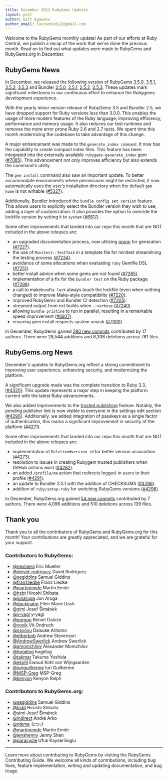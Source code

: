```yaml
---
title: December 2023 RubyGems Updates
layout: post
author: Gift Egwuenu
author_email: laurandidi21@gmail.com
---
```


Welcome to the RubyGems monthly update! As part of our efforts at Ruby Central, we publish a recap of the work that we’ve done the previous month. Read on to find out what updates were made to RubyGems and RubyGems.org in December.

## RubyGems News

In December, we released the following version of RubyGems [3.5.0](https://github.com/rubygems/rubygems/blob/master/CHANGELOG.md#350--2023-12-15), [3.5.1](https://github.com/rubygems/rubygems/blob/master/CHANGELOG.md#351--2023-12-15), [3.5.2](https://github.com/rubygems/rubygems/blob/master/CHANGELOG.md#352--2023-12-21), [3.5.3](https://github.com/rubygems/rubygems/blob/master/CHANGELOG.md#353--2023-12-22) and Bundler [2.5.0](https://github.com/rubygems/rubygems/blob/master/bundler/CHANGELOG.md#250-december-15-2023), [2.5.1](https://github.com/rubygems/rubygems/blob/master/bundler/CHANGELOG.md#251-december-15-2023), [2.5.2](https://github.com/rubygems/rubygems/blob/master/bundler/CHANGELOG.md#252-december-21-2023), [2.5.3](https://github.com/rubygems/rubygems/blob/master/bundler/CHANGELOG.md#253-december-22-2023). These updates mark significant milestones in our continuous effort to enhance the Rubygems development experience.

With the yearly minor version release of RubyGems 3.5 and Bundler 2.5, we have dropped support for Ruby versions less than 3.0.0. This enables the usage of more modern features of the Ruby language; improving efficiency, performance and memory usage. It also reduces our test runtimes and removes the more error prone Ruby 2.6 and 2.7 tests. We spent time this month modernizing the codebase to take advantage of this change.

A major enhancement was made to the `generate_index command`. It now has the capability to create compact index files. This feature has been integrated into the externally available `rubygems-generate_index` gem ([#7085](https://github.com/rubygems/rubygems/pull/7085)). This advancement not only improves efficiency but also extends the command's utility.

The `gem install` command also saw an important update. To better accommodate environments where permissions might be restricted, it now automatically uses the user’s installation directory when the default `gem home` is not writable ([#5327](https://github.com/rubygems/rubygems/pull/5327)).

Additionally, [Bundler](https://bundler.io) introduced the `bundle config set version` feature. This allows users to explicitly select the Bundler version they wish to use, adding a layer of customization. It also provides the option to override the lockfile version by setting it to `system` ([#6817](https://github.com/rubygems/rubygems/pull/6817)).

Some other improvements that landed into our repo this month that are NOT included in the above releases are:

- an upgraded documentation process, now utilizing  [nronn](https://github.com/n-ronn/nronn) for generation ([#7227](https://github.com/rubygems/rubygems/pull/7227)).
- the use of `Minitest::TestTask` in a template file for minitest streamlining the testing process ([#7234](https://github.com/rubygems/rubygems/pull/7234)).
- avoidance of some allocations when evaluating `ruby` Gemfile DSL ([#7251](https://github.com/rubygems/rubygems/pull/7251)).
- better install advice when some gems are not found ([#7265](https://github.com/rubygems/rubygems/pull/7265)).
- implementation of a fix for the `bundler test` on the Ruby package ([#7298](https://github.com/rubygems/rubygems/pull/7298)).
- a call to make`bundle lock` always touch the lockfile (even when nothing changed) to improve Make-style compatibility ([#7220](https://github.com/rubygems/rubygems/pull/7220)).
- improved RubyGems and Bundler CI detection ([#7205](https://github.com/rubygems/rubygems/pull/7205)).
- streamed output from ext builds when `--verbose` ([#7240](https://github.com/rubygems/rubygems/pull/7240)).
- allowing `bundle pristine` to run in parallel, resulting in a remarkable speed improvement ([#6927](https://github.com/rubygems/rubygems/pull/6927)).
- ensuring gem install respects system umask ([#7300](https://github.com/rubygems/rubygems/pull/7300)).

In December, RubyGems gained [280 new commits](https://github.com/rubygems/rubygems/compare/master@%7B2023-12-01%7D...master@%7B2023-12-31%7D) contributed by 17 authors. There were 28,544 additions and 8,338 deletions across 761 files.

## RubyGems.org News

December's updates to RubyGems.org reflect a strong commitment to improving user experience, enhancing security, and modernizing the platform. 

A significant upgrade made was the complete transition to Ruby 3.3, [[#4320](https://github.com/rubygems/rubygems.org/pull/4320)]. This update represents a major step in keeping the platform current with the latest Ruby advancements.

We also added improvements to the [trusted publishing](https://blog.rubygems.org/2023/12/14/trusted-publishing.html) feature. Notably, the pending publisher link is now visible to everyone in the settings edit section ([#4290](https://github.com/rubygems/rubygems.org/pull/4290)). Additionally, we added integration of passkeys as a single factor of authentication, this marks a significant improvement in security of the platform ([#4271](https://github.com/rubygems/rubygems.org/pull/4271)).

Some other improvements that landed into our repo this month that are NOT included in the above releases are:

- implementation of `Deletion#version_id` for better version association ([#4273](https://github.com/rubygems/rubygems.org/pull/4273)).
- resolution to issues in creating Rubygem trusted publishers when GitHub actions exist ([#4282](https://github.com/rubygems/rubygems.org/pull/4282)).
- an added `/profile/me` action that redirects logged-in users to their profile ([#4291](https://github.com/rubygems/rubygems.org/pull/4291)).
- an update to Bundler 2.5.1 with the addition of CHECKSUMS ([#4296](https://github.com/rubygems/rubygems.org/pull/4296)).
- addition of `ruby/setup-ruby` for switching RubyGems versions ([#4298](https://github.com/rubygems/rubygems.org/pull/4298)).

In December, RubyGems.org gained [54 new commits](https://github.com/rubygems/rubygems.org/compare/master@%7B2023-12-01%7D...master@%7B2023-12-31%7D) contributed by 7 authors. There were 4,096 additions and 510 deletions across 139 files.

## Thank you

Thank you to all the contributors of RubyGems and RubyGems.org for this month! Your contributions are greatly appreciated, and we are grateful for your support.

### Contributors to RubyGems:

- [@nevinera](https://github.com/nevinera) Eric Mueller
- [@deivid-rodriguez](https://github.com/deivid-rodriguez) David Rodríguez
- [@segiddins](https://github.com/segiddins) Samuel Giddins
- [@franzliedke](https://github.com/franzliedke) Franz Liedke
- [@martinemde](https://github.com/martinemde) Martin Emde
- [@hsbt](https://github.com/hsbt) Hiroshi Shibata
- [@junaruga](https://github.com/junaruga) Jun Aruga
- [@duckinator](https://github.com/duckinator) Ellen Marie Dash
- [@simi](https://github.com/simi) Josef Šimánek
- [@y-yagi](https://github.com/y-yagi) y-yagi
- [@eregon](https://github.com/eregon) Benoit Daloze
- [@voxik](https://github.com/voxik) Vít Ondruch
- [@osyoyu](https://github.com/osyoyu) Daisuke Aritomo
- [@etherbob](https://github.com/etherbob) Andrew Stevenson
- [@AndrewSwerlick](https://github.com/AndrewSwerlick) Andrew Swerlick
- [@amomchilov](https://github.com/amomchilov) Alexander Momchilov
- [@hogelog](https://github.com/hogelog) hogelog 
- [@takmar](https://github.com/takmar) Takuma Yoshida
- [@ekohl](https://github.com/ekohl) Ewoud Kohl van Wijngaarden
- [@iuriguilherme](https://github.com/iuriguilherme) Iuri Guilherme
- [@MSP-Greg](https://github.com/MSP-Greg) MSP-Greg
- [@kenyon](https://github.com/kenyon) Kenyon Ralph


### Contributors to RubyGems.org:

- [@segiddins](https://github.com/segiddins) Samuel Giddins
- [@hsbt](https://github.com/hsbt) Hiroshi Shibata
- [@simi](https://github.com/simi) Josef Šimánek
- [@indirect](https://github.com/indirect) André Arko
- [@ntkme](https://github.com/ntkme) なつき
- [@martinemde](https://github.com/martinemde) Martin Emde
- [@jenshenny](https://github.com/jenshenny) Jenny Shen
- [@paracycle](https://github.com/paracycle) Ufuk Kayserilioglu

---
Learn more about contributing to RubyGems by visiting the RubyGems Contributing Guide. We welcome all kinds of contributions, including bug fixes, feature implementation, writing and updating documentation, and bug triage.